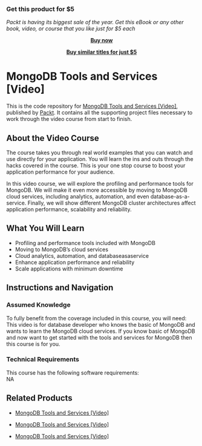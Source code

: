 
### Get this product for $5

<i>Packt is having its biggest sale of the year. Get this eBook or any other book, video, or course that you like just for $5 each</i>


<b><p align='center'>[Buy now](https://packt.link/9781788297202)</p></b>


<b><p align='center'>[Buy similar titles for just $5](https://subscription.packtpub.com/search)</p></b>


# MongoDB Tools and Services [Video]
This is the code repository for [MongoDB Tools and Services [Video]](https://www.packtpub.com/application-development/mongodb-tools-and-services-video?utm_source=github&utm_medium=repository&utm_campaign=9781788297202), published by [Packt](https://www.packtpub.com/?utm_source=github). It contains all the supporting project files necessary to work through the video course from start to finish.
## About the Video Course
The course takes you through real world examples that you can watch and use directly for your application. You will learn the ins and outs through the hacks covered in the course. This is your one stop course to boost your application performance for your audience. 

In this video course, we will explore the profiling and performance tools for MongoDB. We will make it even more accessible by moving to MongoDB cloud services, including analytics, automation, and even database-as-a-service. Finally, we will show different MongoDB cluster architectures affect application performance, scalability and reliability.	

<H2>What You Will Learn</H2>
<DIV class=book-info-will-learn-text>
<UL>
<LI>Profiling and performance tools included with MongoDB 
<LI>Moving to MongoDB’s cloud services 
<LI>Cloud analytics, automation, and databaseasaservice 
<LI>Enhance application performance and reliability 
<LI>Scale applications with minimum downtime </LI></UL></DIV>

## Instructions and Navigation
### Assumed Knowledge
To fully benefit from the coverage included in this course, you will need:<br/>
This video is for database developer who knows the basic of MongoDB and wants to learn the MongoDB cloud services. If you know basic of MongoDB and now want to get started with the tools and services for MongoDB then this course is for you.		
### Technical Requirements
This course has the following software requirements:<br/>
NA

## Related Products
* [MongoDB Tools and Services [Video]](https://www.packtpub.com/application-development/mongodb-tools-and-services-video?utm_source=github&utm_medium=repository&utm_campaign=9781788297202)

* [MongoDB Tools and Services [Video]](https://www.packtpub.com/application-development/mongodb-tools-and-services-video?utm_source=github&utm_medium=repository&utm_campaign=9781788297202)

* [MongoDB Tools and Services [Video]](https://www.packtpub.com/application-development/mongodb-tools-and-services-video?utm_source=github&utm_medium=repository&utm_campaign=9781788297202)

